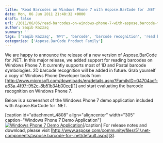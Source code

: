 ```yaml
---
title: 'Read Barcodes on Windows Phone 7 with Aspose.BarCode for .NET'
date: Mon, 06 Jun 2011 21:48:32 +0000
draft: false
url: /2011/06/06/read-barcodes-on-windows-phone-7-with-aspose.barcode-for-.net/
author: Saqib Razzaq
summary: ''
tags: ['Saqib Razzaq', 'WP7', 'barcode', 'barcode recognition', 'read barcodes', 'windows phone 7']
categories: ['Aspose.BarCode Product Family']
---
```


We are happy to announce the release of a new version of Aspose.BarCode for .NET. In this major release, we added support for reading barcodes on Windows Phone 7. It currently supports most of 1D and Postal barcode symbologies. 2D barcode recognition will be added in future. Grab yourself a copy of Windows Phone Developer tools from [http://www.microsoft.com/downloads/en/details.aspx?FamilyID=04704acf-a63a-4f97-952c-8b51b34b00ce][1] and start evaluating the barcode recognition on Windows Phone 7.

Below is a screenshot of the Windows Phone 7 demo application included with Aspose.BarCode for .NET.

\[caption id="attachment\_4808" align="aligncenter" width="305" caption="Windows Phone 7 Demo Application"\][![][2]](https://blog.aspose.com/wp-content/uploads/sites/2/2011/06/Windows-Phone-7-Demo.png)\[/caption\] For release notes and download, please visit [http://www.aspose.com/community/files/51/.net-components/aspose.barcode-for-.net/default.aspx][3].




[1]: https://downloads.aspose.com/
[2]: https://blog.aspose.com/wp-content/uploads/sites/2/2011/06/Windows-Phone-7-Demo.png "Windows Phone 7 Demo Application"
[3]: ../../community/files/51/.net-components/aspose.barcode-for-.net/default.aspx




